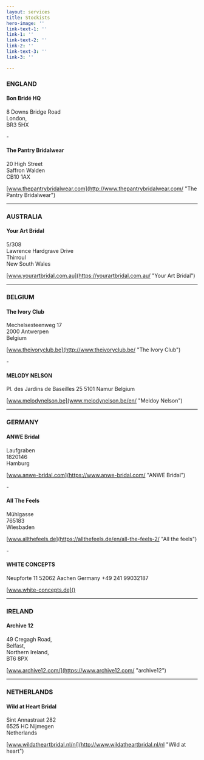 ```yaml
---
layout: services
title: Stockists
hero-image: ''
link-text-1: ''
link-1: ''
link-text-2: ''
link-2: ''
link-text-3: ''
link-3: ''

---
```

### **ENGLAND**

#### Bon Bridé HQ

8 Downs Bridge Road  
London,  
BR3 5HX

\-

#### The Pantry Bridalwear

20 High Street  
Saffron Walden  
CB10 1AX

[www.thepantrybridalwear.com](http://www.thepantrybridalwear.com/ "The Pantry Bridalwear")

***

### **AUSTRALIA**

#### Your Art Bridal

5/308  
Lawrence Hardgrave Drive  
Thirroul  
New South Wales

[www.yourartbridal.com.au](https://yourartbridal.com.au/ "Your Art Bridal")

***

### BELGIUM

#### The Ivory Club

Mechelsesteenweg 17  
2000 Antwerpen  
Belgium

[www.theivoryclub.be](http://www.theivoryclub.be/ "The Ivory Club")

\-

#### MELODY NELSON

Pl. des Jardins de Baseilles 25
5101 Namur
Belgium

[www.melodynelson.be](www.melodynelson.be/en/ "Meldoy Nelson")

***

### **GERMANY**

#### ANWE Bridal

Laufgraben  
1820146  
Hamburg

[www.anwe-bridal.com](https://www.anwe-bridal.com/ "ANWE Bridal")

\-

#### All The Feels

Mühlgasse  
765183  
Wiesbaden

[www.allthefeels.de](https://allthefeels.de/en/all-the-feels-2/ "All the feels")

\-

#### WHITE CONCEPTS

Neupforte 11
52062 Aachen
Germany
\+49 241 99032187

[www.white-concepts.de]()

***

### **IRELAND**

#### Archive 12

49 Cregagh Road,  
Belfast,  
Northern Ireland,  
BT6 8PX

[www.archive12.com/](https://www.archive12.com/ "archive12")

***

### **NETHERLANDS**

#### Wild at Heart Bridal

Sint Annastraat 282  
6525 HC Nijmegen  
Netherlands

[www.wildatheartbridal.nl/nl](http://www.wildatheartbridal.nl/nl "Wild at heart")